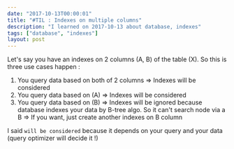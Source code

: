 ```yaml
---
date: "2017-10-13T00:00:01"
title: "#TIL : Indexes on multiple columns"
description: "I learned on 2017-10-13 about database, indexes"
tags: ["database", "indexes"]
layout: post
---
```



Let's say you have an indexes on 2 columns (A, B) of the table (X). So this is three use cases happen :

1. You query data based on both of 2 columns => Indexes will be considered
2. You query data based on (A) => Indexes will be considered
3. You query data based on (B) => Indexes will be ignored because database indexes your data by B-tree algo. So it can't search node via a B => If you want, just create another indexes on B column

I said `will be considered` because it depends on your query and your data (query optimizer will decide it !)
